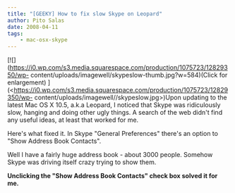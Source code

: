 ```yaml
---
title: "[GEEKY] How to fix slow Skype on Leopard"
author: Pito Salas
date: 2008-04-11
tags:
    - mac-osx-skype
---
```




[![](https://i0.wp.com/s3.media.squarespace.com/production/1075723/12829350/wp-
content/uploads/imagewell/skypeslow-thumb.jpg?w=584)(Click for enlargement)
](<https://i0.wp.com/s3.media.squarespace.com/production/1075723/12829350/wp-
content/uploads/imagewell//skypeslow.jpg>)Upon updating to the latest Mac OS X
10.5, a.k.a Leopard, I noticed that Skype was ridiculously slow, hanging and
doing other ugly things. A search of the web didn't find any useful ideas, at
least that worked for me.

Here's what fixed it. In Skype "General Preferences" there's an option to
"Show Address Book Contacts".

Well I have a fairly huge address book - about 3000 people. Somehow Skype was
driving itself crazy trying to show them.

**Unclicking the "Show Address Book Contacts" check box solved it for me.**


